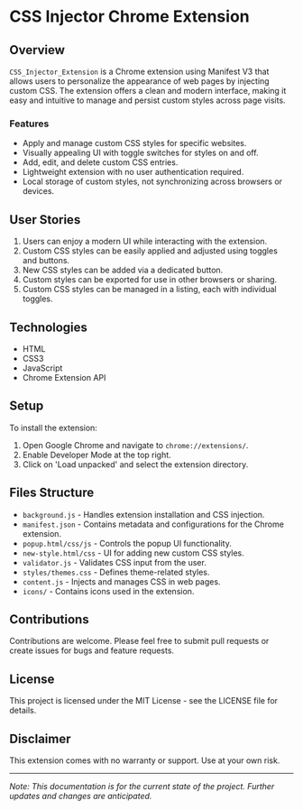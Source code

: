 # CSS Injector Chrome Extension

## Overview
`CSS_Injector_Extension` is a Chrome extension using Manifest V3 that allows users to personalize the appearance of web pages by injecting custom CSS. The extension offers a clean and modern interface, making it easy and intuitive to manage and persist custom styles across page visits.

### Features
- Apply and manage custom CSS styles for specific websites.
- Visually appealing UI with toggle switches for styles on and off.
- Add, edit, and delete custom CSS entries.
- Lightweight extension with no user authentication required.
- Local storage of custom styles, not synchronizing across browsers or devices.

## User Stories
1. Users can enjoy a modern UI while interacting with the extension.
2. Custom CSS styles can be easily applied and adjusted using toggles and buttons.
3. New CSS styles can be added via a dedicated button.
4. Custom styles can be exported for use in other browsers or sharing.
5. Custom CSS styles can be managed in a listing, each with individual toggles.

## Technologies
- HTML
- CSS3
- JavaScript
- Chrome Extension API

## Setup
To install the extension:
1. Open Google Chrome and navigate to `chrome://extensions/`.
2. Enable Developer Mode at the top right.
3. Click on 'Load unpacked' and select the extension directory.

## Files Structure
- `background.js` - Handles extension installation and CSS injection.
- `manifest.json` - Contains metadata and configurations for the Chrome extension.
- `popup.html/css/js` - Controls the popup UI functionality.
- `new-style.html/css` - UI for adding new custom CSS styles.
- `validator.js` - Validates CSS input from the user.
- `styles/themes.css` - Defines theme-related styles.
- `content.js` - Injects and manages CSS in web pages.
- `icons/` - Contains icons used in the extension.

## Contributions
Contributions are welcome. Please feel free to submit pull requests or create issues for bugs and feature requests.

## License
This project is licensed under the MIT License - see the LICENSE file for details.

## Disclaimer
This extension comes with no warranty or support. Use at your own risk.

---

*Note: This documentation is for the current state of the project. Further updates and changes are anticipated.*